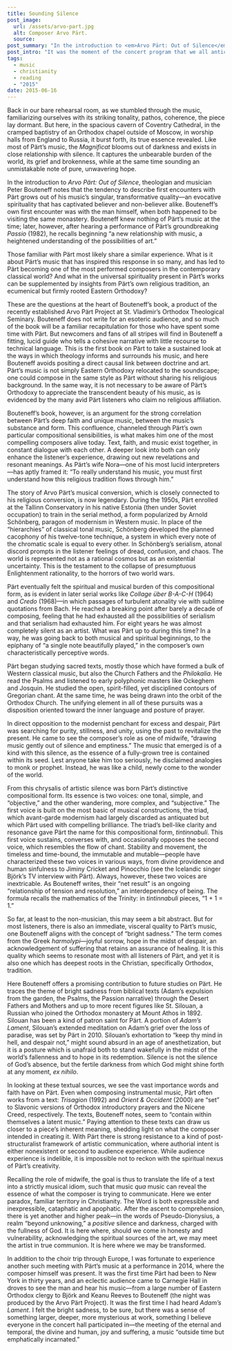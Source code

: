 ```yaml
---
title: Sounding Silence
post_image:
  url: /assets/arvo-part.jpg
  alt: Composer Arvo Pärt.
  source:
post_summary: "In the introduction to <em>Arvo Pärt: Out of Silence</em>, theologian and musician Peter Bouteneff notes that the tendency to describe first encounters with Pärt grows out of his music’s singular, transformative quality—an evocative spirituality that has captivated believer and non-believer alike."
post_intro: "It was the moment of the concert program that we all anticipated, one that would be sure to transfix the audience—the moment our college choir, each night on a trip through Europe, would sing Arvo Pärt’s radiant <em>Magnificat</em> (1989)."
tags:
  - music
  - christianity
  - reading
  - "2015"
date: 2015-06-16
---
```


Back in our bare rehearsal room, as we stumbled through the music, familiarizing ourselves with its striking tonality, pathos, coherence, the piece lay dormant. But here, in the spacious cavern of Coventry Cathedral, in the cramped baptistry of an Orthodox chapel outside of Moscow, in worship halls from England to Russia, it burst forth, its true essence revealed. Like most of Pärt’s music, the _Magnificat_ blooms out of darkness and exists in close relationship with silence. It captures the unbearable burden of the world, its grief and brokenness, while at the same time sounding an unmistakable note of pure, unwavering hope.

In the introduction to _Arvo Pärt: Out of Silence_, theologian and musician Peter Bouteneff notes that the tendency to describe first encounters with Pärt grows out of his music’s singular, transformative quality—an evocative spirituality that has captivated believer and non-believer alike. Bouteneff’s own first encounter was with the man himself, when both happened to be visiting the same monastery. Bouteneff knew nothing of Pärt’s music at the time; later, however, after hearing a performance of Pärt’s groundbreaking _Passio_ (1982), he recalls beginning “a new relationship with music, a heightened understanding of the possibilities of art.”

Those familiar with Pärt most likely share a similar experience. What is it about Pärt’s music that has inspired this response in so many, and has led to Pärt becoming one of the most performed composers in the contemporary classical world? And what in the universal spirituality present in Pärt’s works can be supplemented by insights from Pärt’s own religious tradition, an ecumenical but firmly rooted Eastern Orthodoxy?

These are the questions at the heart of Bouteneff’s book, a product of the recently established Arvo Pärt Project at St. Vladimir’s Orthodox Theological Seminary. Bouteneff does not write for an esoteric audience, and so much of the book will be a familiar recapitulation for those who have spent some time with Pärt. But newcomers and fans of all stripes will find in Bouteneff a fitting, lucid guide who tells a cohesive narrative with little recourse to technical language. This is the first book on Pärt to take a sustained look at the ways in which theology informs and surrounds his music, and here Bouteneff avoids positing a direct causal link between doctrine and art. Pärt’s music is not simply Eastern Orthodoxy relocated to the soundscape; one could compose in the same style as Pärt without sharing his religious background. In the same way, it is not necessary to be aware of Pärt’s Orthodoxy to appreciate the transcendent beauty of his music, as is evidenced by the many avid Pärt listeners who claim no religious affiliation.

Bouteneff’s book, however, is an argument for the strong correlation between Pärt’s deep faith and unique music, between the music’s substance and form. This confluence, channeled through Pärt’s own particular compositional sensibilities, is what makes him one of the most compelling composers alive today. Text, faith, and music exist together, in constant dialogue with each other. A deeper look into both can only enhance the listener’s experience, drawing out new revelations and resonant meanings. As Pärt’s wife Nora—one of his most lucid interpreters—has aptly framed it: “To really understand his music, you must first understand how this religious tradition flows through him.”

The story of Arvo Pärt’s musical conversion, which is closely connected to his religious conversion, is now legendary. During the 1950s, Pärt enrolled at the Tallinn Conservatory in his native Estonia (then under Soviet occupation) to train in the serial method, a form popularized by Arnold Schönberg, paragon of modernism in Western music. In place of the “hierarchies” of classical tonal music, Schönberg developed the planned cacophony of his twelve-tone technique, a system in which every note of the chromatic scale is equal to every other. In Schönberg’s serialism, atonal discord prompts in the listener feelings of dread, confusion, and chaos. The world is represented not as a rational cosmos but as an existential uncertainty. This is the testament to the collapse of presumptuous Enlightenment rationality, to the horrors of two world wars.

Pärt eventually felt the spiritual and musical burden of this compositional form, as is evident in later serial works like _Collage über B-A-C-H_ (1964) and _Credo_ (1968)—in which passages of turbulent atonality vie with sublime quotations from Bach. He reached a breaking point after barely a decade of composing, feeling that he had exhausted all the possibilities of serialism and that serialism had exhausted him. For eight years he was almost completely silent as an artist. What was Pärt up to during this time? In a way, he was going back to both musical and spiritual beginnings, to the epiphany of “a single note beautifully played,” in the composer’s own characteristically perceptive words.

Pärt began studying sacred texts, mostly those which have formed a bulk of Western classical music, but also the Church Fathers and the _Philokalia_. He read the Psalms and listened to early polyphonic masters like Ockeghem and Josquin. He studied the open, spirit-filled, yet disciplined contours of Gregorian chant. At the same time, he was being drawn into the orbit of the Orthodox Church. The unifying element in all of these pursuits was a disposition oriented toward the inner language and posture of prayer.

In direct opposition to the modernist penchant for excess and despair, Pärt was searching for purity, stillness, and unity, using the past to revitalize the present. He came to see the composer’s role as one of midwife, “drawing music gently out of silence and emptiness.” The music that emerged is of a kind with this silence, as the essence of a fully-grown tree is contained within its seed. Lest anyone take him too seriously, he disclaimed analogies to monk or prophet. Instead, he was like a child, newly come to the wonder of the world.

From this chrysalis of artistic silence was born Pärt’s distinctive compositional form. Its essence is two voices: one tonal, simple, and “objective,” and the other wandering, more complex, and “subjective.” The first voice is built on the most basic of musical constructions, the triad, which avant-garde modernism had largely discarded as antiquated but which Pärt used with compelling brilliance. The triad’s bell-like clarity and resonance gave Pärt the name for this compositional form, _tintinnabuli_. This first voice sustains, converses with, and occasionally opposes the second voice, which resembles the flow of chant. Stability and movement, the timeless and time-bound, the immutable and mutable—people have characterized these two voices in various ways, from divine providence and human sinfulness to Jiminy Cricket and Pinocchio (see the Icelandic singer Björk’s TV interview with Pärt). Always, however, these two voices are inextricable. As Bouteneff writes, their “net result” is an ongoing “relationship of tension and resolution,” an interdependency of being. The formula recalls the mathematics of the Trinity: in _tintinnabuli_ pieces, “1 + 1 = 1.”

So far, at least to the non-musician, this may seem a bit abstract. But for most listeners, there is also an immediate, visceral quality to Pärt’s music, one Bouteneff aligns with the concept of “bright sadness.” The term comes from the Greek _harmolypi_—joyful sorrow, hope in the midst of despair, an acknowledgement of suffering that retains an assurance of healing. It is this quality which seems to resonate most with all listeners of Pärt, and yet it is also one which has deepest roots in the Christian, specifically Orthodox, tradition.

Here Bouteneff offers a promising contribution to future studies on Pärt. He traces the theme of bright sadness from biblical texts (Adam’s expulsion from the garden, the Psalms, the Passion narrative) through the Desert Fathers and Mothers and up to more recent figures like St. Silouan, a Russian who joined the Orthodox monastery at Mount Athos in 1892. Silouan has been a kind of patron saint for Pärt. A portion of _Adam’s Lament_, Silouan’s extended meditation on Adam’s grief over the loss of paradise, was set by Pärt in 2010. Silouan’s exhortation to “keep thy mind in hell, and despair not,” might sound absurd in an age of anesthetization, but it is a posture which is unafraid both to stand wakefully in the midst of the world’s fallenness and to hope in its redemption. Silence is not the silence of God’s absence, but the fertile darkness from which God might shine forth at any moment, _ex nihilo_.

In looking at these textual sources, we see the vast importance words and faith have on Pärt. Even when composing instrumental music, Pärt often works from a text: _Trisagion_ (1992) and _Orient & Occident_ (2000) are “set” to Slavonic versions of Orthodox introductory prayers and the Nicene Creed, respectively. The texts, Bouteneff notes, seem to “contain within themselves a latent music.” Paying attention to these texts can draw us closer to a piece’s inherent meaning, shedding light on what the composer intended in creating it. With Pärt there is strong resistance to a kind of post-structuralist framework of artistic communication, where authorial intent is either nonexistent or second to audience experience. While audience experience is indelible, it is impossible not to reckon with the spiritual nexus of Pärt’s creativity.

Recalling the role of midwife, the goal is thus to translate the life of a text into a strictly musical idiom, such that music _qua_ music can reveal the essence of what the composer is trying to communicate. Here we enter paradox, familiar territory in Christianity. The Word is both expressible and inexpressible, cataphatic and apophatic. After the ascent to comprehension, there is yet another and higher peak—in the words of Pseudo-Dionysius, a realm “beyond unknowing,” a _positive_ silence and darkness, charged with the fullness of God. It is here where, should we come in honesty and vulnerability, acknowledging the spiritual sources of the art, we may meet the artist in true communion. It is here where we may be transformed.

In addition to the choir trip through Europe, I was fortunate to experience another such meeting with Pärt’s music at a performance in 2014, where the composer himself was present. It was the first time Pärt had been to New York in thirty years, and an eclectic audience came to Carnegie Hall in droves to see the man and hear his music—from a large number of Eastern Orthodox clergy to Björk and Keanu Reeves to Bouteneff (the night was produced by the Arvo Pärt Project). It was the first time I had heard _Adam’s Lament_. I felt the bright sadness, to be sure, but there was a sense of something larger, deeper, more mysterious at work, something I believe everyone in the concert hall participated in—the meeting of the eternal and temporal, the divine and human, joy and suffering, a music “outside time but emphatically incarnated.”
